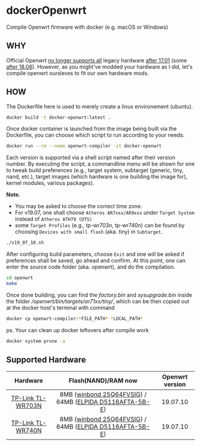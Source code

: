 # dockerOpenwrt

Compile Openwrt firmware with docker (e.g. macOS or Windows)

## WHY

Official Openwrt [no longer supports all][1] legacy hardware [after 17.01][2] (some [after 18.06][3]). However, as you might've modded your hardware as I did, let's compile openwrt oursleves to fit our own hardware mods.

[1]: https://openwrt.org/supported_devices/432_warning
[2]: https://openwrt.org/supported_devices/openwrt_on_432_devices
[3]: https://openwrt.org/toh/tp-link/tl-wr740n

## HOW

The Dockerfile here is used to merely create a linux environement (ubuntu).

```bash
docker build -t docker-openwrt:latest .
```

Once docker container is launched from the image being built via the Dockerfile, you can choose which script to run according to your needs.

```bash
docker run --rm --name openwrt-compiler -it docker-openwrt
```

Each version is supported via a shell script named after their version number. By executing the script, a commandline menu will be shown for one to tweak build preferences (e.g., target system, subtarget (generic, tiny, nand, etc.), target images (which hardware is one building the image for), kernel modules, various packages).

**Note.**

- You may be asked to choose the correct time zone.
- For v19.07, one shall choose `Atheros AR7xxx/AR9xxx` under `Target System` instead of `Atheros ATH79 (DTS)`
- some `Target Profiles` (e.g., tp-wr703n, tp-wr740n) can be found by choosing `Devices with small flash` (aka. tiny) in `Subtarget`.

```bash
./v19_07_10.sh
```

After configuring build parameters, choose `Exit` and one will be asked if preferences shall be saved, go ahead and confirm. At this point, one can enter the source code folder (aka. openwrt), and do the compilation.

```bash
cd openwrt
make
```

Once done building, you can find the _factory.bin_ and _sysupgrade.bin_ inside the folder _/openwrt/bin/targets/ar71xx/tiny/_, which can be then copied out at the docker host's terminal with command

```bash
docker cp openwrt-compiler:*FILE_PATH* *LOCAL_PATH*

```

ps. Your can clean up docker leftovers after compile work

```bash
docker system prune -a
```

## Supported Hardware

|                            Hardware                            |                                                                                                   Flash(NAND)/RAM now                                                                                                    | Openwrt version |
| :------------------------------------------------------------: | :----------------------------------------------------------------------------------------------------------------------------------------------------------------------------------------------------------------------: | :-------------: |
| [TP-Link TL-WR703N](https://openwrt.org/toh/tp-link/tl-wr703n) | 8MB ([winbond 25Q64FVSIG](https://www.winbond.com/resource-files/w25q64fv%20revq%2006142016.pdf)) / 64MB ([ELPIDA D5116AFTA-5B-E](https://pdf1.alldatasheet.com/datasheet-pdf/view/210989/ELPIDA/EDD5116AFTA-5B-E.html)) |    19.07.10     |
| [TP-Link TL-WR740N](https://openwrt.org/toh/tp-link/tl-wr740n) | 8MB ([winbond 25Q64FVSIG](https://www.winbond.com/resource-files/w25q64fv%20revq%2006142016.pdf)) / 64MB ([ELPIDA D5116AFTA-5B-E](https://pdf1.alldatasheet.com/datasheet-pdf/view/210989/ELPIDA/EDD5116AFTA-5B-E.html)) |    19.07.10     |

<!-- |  MECOOL BB2 Pro |      16GB/3GB     |    porting    | -->
